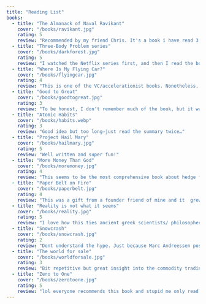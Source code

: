 ```yaml
---
title: "Reading List"
books:
  - title: "The Almanack of Naval Ravikant"
    cover: "/books/ravikant.jpg"
    rating: 5
    review: "Recommended by my friend Chris. It's a book i have read 3 times and gifted to other people the most."
  - title: "Three-Body Problem series"
    cover: "/books/darkforest.jpg"
    rating: 5
    review: "I watched the Netflix series first, and then I read the books. The second book is a drag at first but has such a crazy satisfying ending. I love the mixture of physics concepts with sci-fi, e.g., the Fermi Paradox."
  - title: "Where Is My Flying Car?"
    cover: "/books/flyingcar.jpg"
    rating: 4
    review: "This is one of the VC/accelerationist books. Nonetheless, it's a good read to understand how we drown ourselves in regulation. It speaks to my heart as a German."
  - title: "Good to Great"
    cover: "/books/goodtogreat.jpg"
    rating: 3
    review: "To be honest, I don't remember much of the book, but it was a good read."
  - title: "Atomic Habits"
    cover: "/books/habits.webp"
    rating: 3
    review: "Good idea but too long—just read the summary twice…"
  - title: "Project Hail Mary"
    cover: "/books/hailmary.jpg"
    rating: 5
    review: "Well written and super fun!"
  - title: "More Money Than God"
    cover: "/books/moremoney.jpg"
    rating: 4
    review: "This seems to be the most comprehensive book about hedge funds. It is interesting that, except for RenCap, nobody consistently keeps his or her edge."
  - title: "Paper Belt on Fire"
    cover: "/books/paperbelt.jpg"
    rating: 4
    review: "This was a gift from a founder friend of mine and it  grew my respect for Peter Thiel. Crazy that Vitalik was a Thiel Fellow! Also, I am glad I did not stay in academia..."
  - title: "Reality is not what it seems"
    cover: "/books/reality.jpg"
    rating: 5
    review: "I love how this ties ancient greek scientists/ philosophers together with modern physics/ quantum researchers. It is the most comprehensive summary of physical theories the stories behind them."
  - title: "Snowcrash"
    cover: "/books/snowcrash.jpg"
    rating: 2
    review: "Dont understand the hype. Just because Marc Andreessen posted about this does not make it any good. It is such a drag to read and i did not finish it."
  - title: "The world for sale"
    cover: "/books/worldforsale.jpg"
    rating: 3
    review: "Bit repetitive but great insight into the commodity trading industry! Entertaining read."
  - title: "Zero to One"
    cover: "/books/zerotoone.jpg"
    rating: 5
    review: "lol everyone recommends this book and stupid me only read one chapter in uni. I recently re-read it and it is a masterpiece. I think all books that are written by people that do not want to write a book are exceptional."        
---
```


